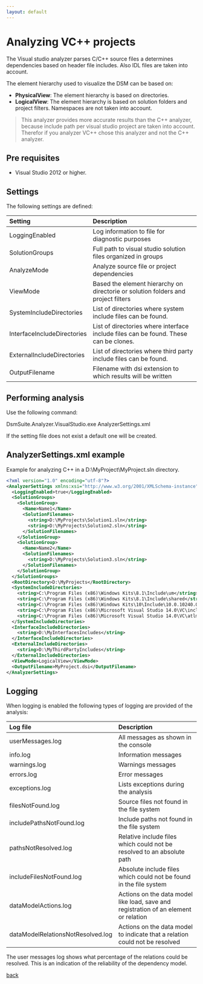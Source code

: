 ```yaml
---
layout: default
---
```

  
# Analyzing VC++ projects

The Visual studio analyzer parses C/C++ source files a determines dependencies based on header file includes. 
Also IDL files are taken into account.

The element hierarchy used to visualize the DSM can be based on:
* **PhysicalView**: The element hierarchy is based on directories. 
* **LogicalView**: The element hierarchy is based on solution folders and project filters. 
Namespaces are not taken into account.

> This analyzer provides more accurate results than the C++ analyzer, because include path per visual studio 
> project are taken into account. Therefor if you analyzer VC++ chose this analyzer and not the C++ analyzer.

## Pre requisites
* Visual Studio 2012 or higher.

## Settings

The following settings are defined:

| Setting                     | Description                                                                          | 
|:----------------------------|:-------------------------------------------------------------------------------------|
| LoggingEnabled              | Log information to file for diagnostic purposes                                      |
| SolutionGroups              | Full path to visual studio solution files organized in groups                        |
| AnalyzeMode                 | Analyze source file or project dependencies                                          |
| ViewMode                    | Based the element hierarchy on directorie or solution folders and project filters    | 
| SystemIncludeDirectories    | List of directories where system include files can be found.                         |
| InterfaceIncludeDirectories | List of directories where interface include files can be found. These can be clones. |
| ExternalIncludeDirectories  | List of directories where third party include files can be found.                    |
| OutputFilename              | Filename with dsi extension to which results will be written                         |   

## Performing analysis

Use the following command:

DsmSuite.Analyzer.VisualStudio.exe AnalyzerSettings.xml

If the setting file does not exist a default one will be created.

## AnalyzerSettings.xml example 

Example for analyzing C++ in a D:\MyProject\MyProject.sln directory.

```xml
<?xml version="1.0" encoding="utf-8"?>
<AnalyzerSettings xmlns:xsi="http://www.w3.org/2001/XMLSchema-instance" xmlns:xsd="http://www.w3.org/2001/XMLSchema">
  <LoggingEnabled>true</LoggingEnabled>
  <SolutionGroups>
    <SolutionGroup>
      <Name>Name1</Name>
      <SolutionFilenames>
        <string>D:\MyProjects\Solution1.sln</string>
        <string>D:\MyProjects\Solution2.sln</string>
      </SolutionFilenames>
    </SolutionGroup>
    <SolutionGroup>
      <Name>Name2</Name>
      <SolutionFilenames>
        <string>D:\MyProjects\Solution3.sln</string>
      </SolutionFilenames>
    </SolutionGroup>
  </SolutionGroups>
  <RootDirectory>D:\MyProjects</RootDirectory>
  <SystemIncludeDirectories>
    <string>C:\Program Files (x86)\Windows Kits\8.1\Include\um</string>
    <string>C:\Program Files (x86)\Windows Kits\8.1\Include\shared</string>
    <string>C:\Program Files (x86)\Windows Kits\10\Include\10.0.10240.0\ucrt</string>
    <string>C:\Program Files (x86)\Microsoft Visual Studio 14.0\VC\include</string>
    <string>C:\Program Files (x86)\Microsoft Visual Studio 14.0\VC\atlmfc\include</string>
  </SystemIncludeDirectories>
  <InterfaceIncludeDirectories>
    <string>D:\MyInterfacesIncludes</string>
  </InterfaceIncludeDirectories>
  <ExternalIncludeDirectories>
    <string>D:\MyThirdPartyIncludes</string>  
  </ExternalIncludeDirectories>
  <ViewMode>LogicalView</ViewMode>
  <OutputFilename>MyProject.dsi</OutputFilename>
</AnalyzerSettings>
```

## Logging

When logging is enabled the following types of logging are provided of the analysis:

| Log file                        | Description                                                                          | 
|:--------------------------------|:-------------------------------------------------------------------------------------|
| userMessages.log                | All messages as shown in the console                                                 |
| info.log                        | Information messages                                                                 |
| warnings.log                    | Warnings messages                                                                    |
| errors.log                      | Error messages                                                                       |
| exceptions.log                  | Lists exceptions during the analysis                                                 |
| filesNotFound.log               | Source files not found in the file system                                            |
| includePathsNotFound.log        | Include paths not found in the file system                                           |
| pathsNotResolved.log            | Relative include files which could not be resolved to an absolute path               |
| includeFilesNotFound.log        | Absolute include files which could not be found in the file system                   |
| dataModelActions.log            | Actions on the data model like load, save and registration of an element or relation |
| dataModelRelationsNotResolved.log | Actions on the data model to indicate that a relation could not be resolved          |                              |

The user messages log shows what percentage of the relations could be resolved. This is an indication of the
reliability of the dependency model.

[back](user_guide)
